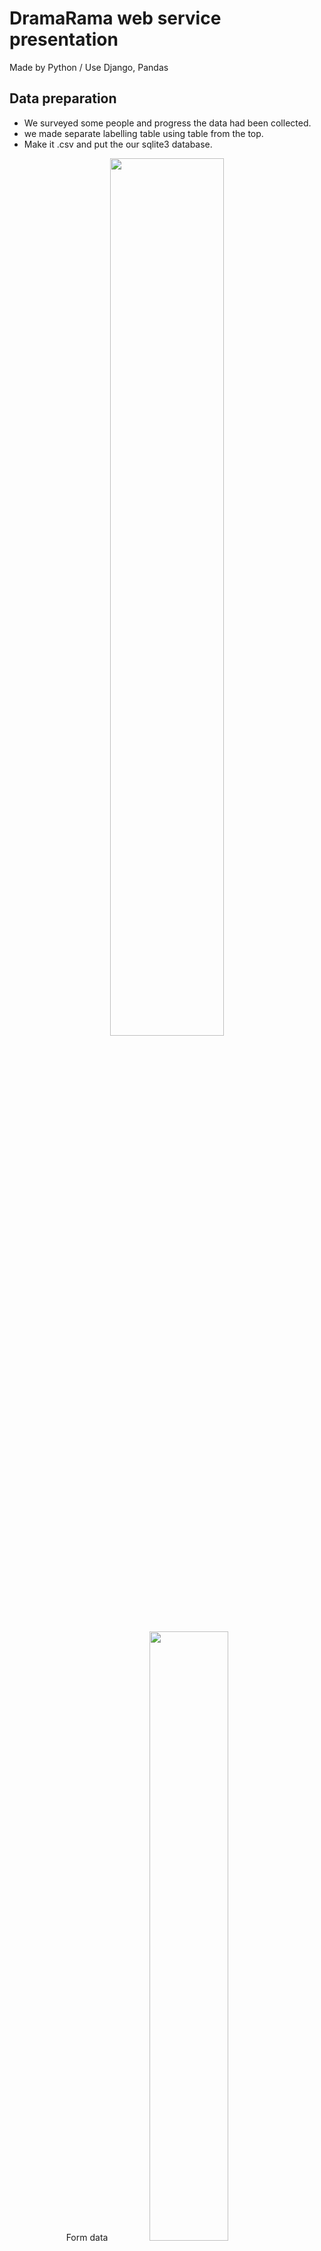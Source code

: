 # DramaRama web service presentation
Made by Python / Use Django, Pandas
  

## Data preparation
- We surveyed some people and progress the data had been collected.
- we made separate labelling table using table from the top.
- Make it .csv and put the our sqlite3 database.
  
<p align="center">
<img width="60%" src="https://user-images.githubusercontent.com/53461080/101436453-8582ad00-3951-11eb-8008-a64083801453.png" />
<br><br>
Form data
<img width="50%" src="https://user-images.githubusercontent.com/53461080/101436551-ba8eff80-3951-11eb-8be7-9b39278289b5.png" />
</p>
<br>

## Solution
- 입력데이터를 사전데이터와 비교해 드라마를 객체로 가중치를 계산하여 최상위 가중치의 드라마 객체를 반환
  - 재이용을 고려해 상위 3개의 드라마 객체 중 랜덤 1개 반환

<p align="center">
<img width="60%" src="https://user-images.githubusercontent.com/53461080/101432006-68e37680-394b-11eb-9fba-b2ab44a142ee.png" />
</p>

```
form_df = form_df.fillna('')  # NaN값 제거
```
### 모든 속성을 비교
```
if col in input_data.keys():  # check there's it
            if type(input_data[col]) == int:
                match = form_df[col] == input_data[col]
                weight_df = form_df[match]
            else:
                for ele in input_data[col]:  # turn all cols in list
                    match = (form_df[col].astype(str)).str.contains(ele)
                    weight_df = pd.concat([weight_df, form_df[match]])

            first = list(weight_df['first'])
            second = list(weight_df['second'])
            third = list(weight_df['third'])
            if not first: continue
            if not second: continue
            if not third: continue
            process_weight(drama_code, first, second, third)  # compute weight
```
### 가중치 계산 함수
```
weight_list = {}  # weight list

def process_weight(drama_code, first, second, third):
    weight = 2  # 가중치
    for step in [first, second, third]:  # type(step) == list
        step = list(filter(lambda e: e != '', step))  # 공백 값 제거
        for elem in step:  # type(elem) == str
            elem = elem.replace(' ', '')  # 글자의 공백제거
            if elem in list(drama_code):
                weight_list[drama_code[drama_code == elem].index[0]] += weight
        weight /= 2
```

# Preview
![image](https://user-images.githubusercontent.com/53461080/110228724-b2d9f980-7f46-11eb-88c9-00a8fcfcf1f8.png)
![image](https://user-images.githubusercontent.com/53461080/110228759-f2a0e100-7f46-11eb-8744-f134a5fbaa84.png)
![image](https://user-images.githubusercontent.com/53461080/110228786-2aa82400-7f47-11eb-9510-8d19c411ddb6.png)
![image](https://user-images.githubusercontent.com/53461080/110228776-08160b00-7f47-11eb-8af8-ca7343fb78da.png)
![image](https://user-images.githubusercontent.com/53461080/110228799-5deab300-7f47-11eb-916e-056a33461ed4.png)
